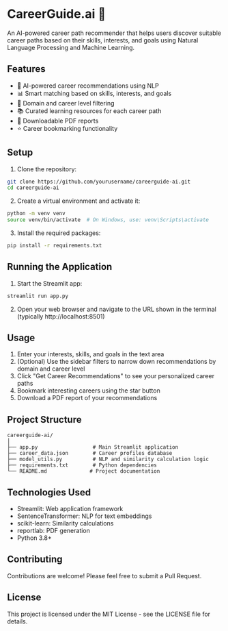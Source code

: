 # CareerGuide.ai 🧠

An AI-powered career path recommender that helps users discover suitable career paths based on their skills, interests, and goals using Natural Language Processing and Machine Learning.

## Features

- 🤖 AI-powered career recommendations using NLP
- 📊 Smart matching based on skills, interests, and goals
- 🎯 Domain and career level filtering
- 📚 Curated learning resources for each career path
- 📑 Downloadable PDF reports
- ⭐ Career bookmarking functionality

## Setup

1. Clone the repository:
```bash
git clone https://github.com/yourusername/careerguide-ai.git
cd careerguide-ai
```

2. Create a virtual environment and activate it:
```bash
python -m venv venv
source venv/bin/activate  # On Windows, use: venv\Scripts\activate
```

3. Install the required packages:
```bash
pip install -r requirements.txt
```

## Running the Application

1. Start the Streamlit app:
```bash
streamlit run app.py
```

2. Open your web browser and navigate to the URL shown in the terminal (typically http://localhost:8501)

## Usage

1. Enter your interests, skills, and goals in the text area
2. (Optional) Use the sidebar filters to narrow down recommendations by domain and career level
3. Click "Get Career Recommendations" to see your personalized career paths
4. Bookmark interesting careers using the star button
5. Download a PDF report of your recommendations

## Project Structure

```
careerguide-ai/
│
├── app.py                  # Main Streamlit application
├── career_data.json        # Career profiles database
├── model_utils.py          # NLP and similarity calculation logic
├── requirements.txt        # Python dependencies
└── README.md              # Project documentation
```

## Technologies Used

- Streamlit: Web application framework
- SentenceTransformer: NLP for text embeddings
- scikit-learn: Similarity calculations
- reportlab: PDF generation
- Python 3.8+

## Contributing

Contributions are welcome! Please feel free to submit a Pull Request.

## License

This project is licensed under the MIT License - see the LICENSE file for details. 